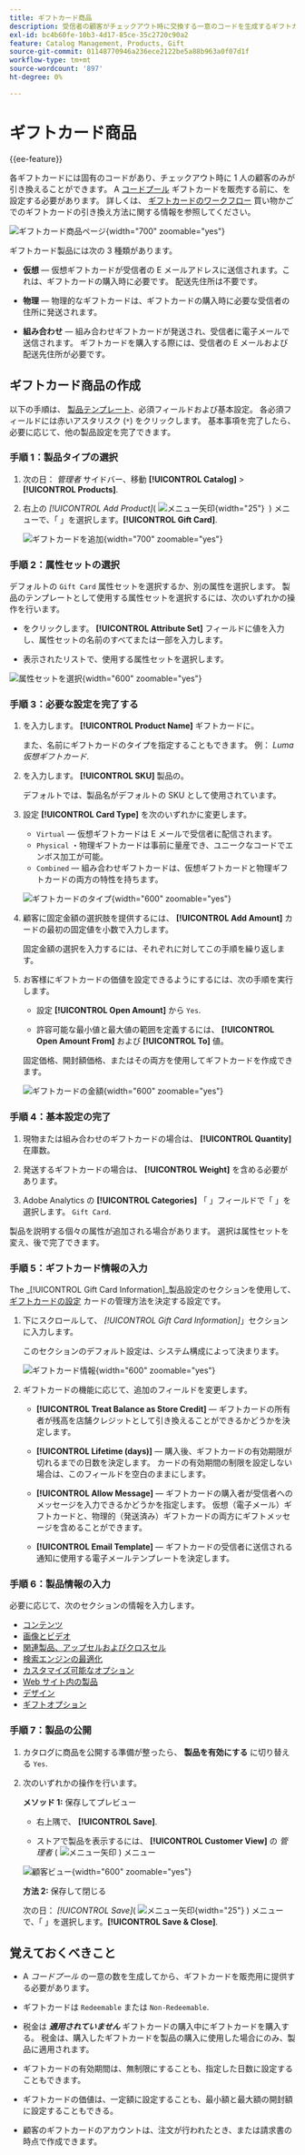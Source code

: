 ```yaml
---
title: ギフトカード商品
description: 受信者の顧客がチェックアウト時に交換する一意のコードを生成するギフトカード製品を作成する方法を説明します。
exl-id: bc4b60fe-10b3-4d17-85ce-35c2720c90a2
feature: Catalog Management, Products, Gift
source-git-commit: 01148770946a236ece2122be5a88b963a0f07d1f
workflow-type: tm+mt
source-wordcount: '897'
ht-degree: 0%

---
```


# ギフトカード商品

{{ee-feature}}

各ギフトカードには固有のコードがあり、チェックアウト時に 1 人の顧客のみが引き換えることができます。 A [コードプール](../stores-purchase/product-gift-card-accounts.md#step-3-establish-the-gift-card-code-pool) ギフトカードを販売する前に、を設定する必要があります。 詳しくは、 [ギフトカードのワークフロー](../stores-purchase/product-gift-card-workflow.md) 買い物かごでのギフトカードの引き換え方法に関する情報を参照してください。

![ギフトカード商品ページ](./assets/storefront-giftcard-product-page.png){width="700" zoomable="yes"}

ギフトカード製品には次の 3 種類があります。

- **仮想**  — 仮想ギフトカードが受信者の E メールアドレスに送信されます。これは、ギフトカードの購入時に必要です。 配送先住所は不要です。

- **物理**  — 物理的なギフトカードは、ギフトカードの購入時に必要な受信者の住所に発送されます。

- **組み合わせ**  — 組み合わせギフトカードが発送され、受信者に電子メールで送信されます。 ギフトカードを購入する際には、受信者の E メールおよび配送先住所が必要です。

## ギフトカード商品の作成

以下の手順は、 [製品テンプレート](attribute-sets.md)、必須フィールドおよび基本設定。 各必須フィールドには赤いアスタリスク (`*`) をクリックします。 基本事項を完了したら、必要に応じて、他の製品設定を完了できます。

### 手順 1：製品タイプの選択

1. 次の日： _管理者_ サイドバー、移動 **[!UICONTROL Catalog]** > **[!UICONTROL Products]**.

1. 右上の _[!UICONTROL Add Product]_( ![メニュー矢印](../assets/icon-menu-down-arrow-red.png){width="25"}  ) メニューで、「 」を選択します。**[!UICONTROL Gift Card]**.

   ![ギフトカードを追加](./assets/product-add-gift-card.png){width="700" zoomable="yes"}

### 手順 2：属性セットの選択

デフォルトの `Gift Card` 属性セットを選択するか、別の属性を選択します。 製品のテンプレートとして使用する属性セットを選択するには、次のいずれかの操作を行います。

- をクリックします。 **[!UICONTROL Attribute Set]** フィールドに値を入力し、属性セットの名前のすべてまたは一部を入力します。

- 表示されたリストで、使用する属性セットを選択します。

![属性セットを選択](./assets/product-create-choose-attribute-set-gift-card.png){width="600" zoomable="yes"}

### 手順 3：必要な設定を完了する

1. を入力します。 **[!UICONTROL Product Name]** ギフトカードに。

   また、名前にギフトカードのタイプを指定することもできます。 例： _Luma 仮想ギフトカード_.

1. を入力します。 **[!UICONTROL SKU]** 製品の。

   デフォルトでは、製品名がデフォルトの SKU として使用されています。

1. 設定 **[!UICONTROL Card Type]** を次のいずれかに変更します。

   - `Virtual`  — 仮想ギフトカードは E メールで受信者に配信されます。
   - `Physical` ・物理ギフトカードは事前に量産でき、ユニークなコードでエンボス加工が可能。
   - `Combined`  — 組み合わせギフトカードは、仮想ギフトカードと物理ギフトカードの両方の特性を持ちます。

   ![ギフトカードのタイプ](./assets/product-create-gift-card-type.png){width="600" zoomable="yes"}

1. 顧客に固定金額の選択肢を提供するには、 **[!UICONTROL Add Amount]** カードの最初の固定値を小数で入力します。

   固定金額の選択を入力するには、それぞれに対してこの手順を繰り返します。

1. お客様にギフトカードの価値を設定できるようにするには、次の手順を実行します。

   - 設定 **[!UICONTROL Open Amount]** から `Yes`.

   - 許容可能な最小値と最大値の範囲を定義するには、 **[!UICONTROL Open Amount From]** および **[!UICONTROL To]** 値。

   固定価格、開封額価格、またはその両方を使用してギフトカードを作成できます。

   ![ギフトカードの金額](./assets/product-create-gift-card-amounts.png){width="600" zoomable="yes"}

### 手順 4：基本設定の完了

1. 現物または組み合わせのギフトカードの場合は、 **[!UICONTROL Quantity]** 在庫数。

1. 発送するギフトカードの場合は、 **[!UICONTROL Weight]** を含める必要があります。

1. Adobe Analytics の **[!UICONTROL Categories]** 「 」フィールドで「 」を選択します。 `Gift Card`.

製品を説明する個々の属性が追加される場合があります。 選択は属性セットを変え、後で完了できます。

### 手順 5：ギフトカード情報の入力

The _[!UICONTROL Gift Card Information]_製品設定のセクションを使用して、 [ギフトカードの設定](../configuration-reference/sales/gift-cards.md) カードの管理方法を決定する設定です。

1. 下にスクロールして、 _[!UICONTROL Gift Card Information]_」セクションに入力します。

   このセクションのデフォルト設定は、システム構成によって決まります。

   ![ギフトカード情報](./assets/product-gift-card-information.png){width="600" zoomable="yes"}

1. ギフトカードの機能に応じて、追加のフィールドを変更します。

   - **[!UICONTROL Treat Balance as Store Credit]**  — ギフトカードの所有者が残高を店舗クレジットとして引き換えることができるかどうかを決定します。

   - **[!UICONTROL Lifetime (days)]**  — 購入後、ギフトカードの有効期限が切れるまでの日数を決定します。 カードの有効期間の制限を設定しない場合は、このフィールドを空白のままにします。

   - **[!UICONTROL Allow Message]**  — ギフトカードの購入者が受信者へのメッセージを入力できるかどうかを指定します。 仮想（電子メール）ギフトカードと、物理的（発送済み）ギフトカードの両方にギフトメッセージを含めることができます。

   - **[!UICONTROL Email Template]**  — ギフトカードの受信者に送信される通知に使用する電子メールテンプレートを決定します。

### 手順 6：製品情報の入力

必要に応じて、次のセクションの情報を入力します。

- [コンテンツ](product-content.md)
- [画像とビデオ](product-images-and-video.md)
- [関連製品、アップセルおよびクロスセル](related-products-up-sells-cross-sells.md)
- [検索エンジンの最適化](product-search-engine-optimization.md)
- [カスタマイズ可能なオプション](settings-advanced-custom-options.md)
- [Web サイト内の製品](settings-basic-websites.md)
- [デザイン](settings-advanced-design.md)
- [ギフトオプション](product-gift-options.md)

### 手順 7：製品の公開

1. カタログに商品を公開する準備が整ったら、 **製品を有効にする** に切り替える `Yes`.

1. 次のいずれかの操作を行います。

   **メソッド 1:** 保存してプレビュー

   - 右上隅で、 **[!UICONTROL Save]**.

   - ストアで製品を表示するには、 **[!UICONTROL Customer View]** の _管理者_ ( ![メニュー矢印](../assets/icon-menu-down-arrow-black.png) ) メニュー

   ![顧客ビュー](./assets/product-admin-customer-view.png){width="600" zoomable="yes"}

   **方法 2:** 保存して閉じる

   次の日： _[!UICONTROL Save]_( ![メニュー矢印](../assets/icon-menu-down-arrow-red.png){width="25"} ) メニューで、「 」を選択します。**[!UICONTROL Save & Close]**.

## 覚えておくべきこと

- A _コードプール_ の一意の数を生成してから、ギフトカードを販売用に提供する必要があります。

- ギフトカードは `Redeemable` または `Non-Redeemable`.

- 税金は **_適用されていません_** ギフトカードの購入中にギフトカードを購入する。 税金は、購入したギフトカードを製品の購入に使用した場合にのみ、製品に適用されます。

- ギフトカードの有効期間は、無制限にすることも、指定した日数に設定することもできます。

- ギフトカードの価値は、一定額に設定することも、最小額と最大額の開封額に設定することもできる。

- 顧客のギフトカードのアカウントは、注文が行われたとき、または請求書の時点で作成できます。
